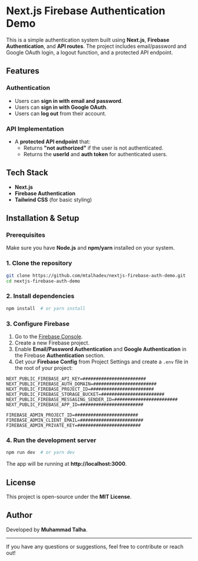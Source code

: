 # Next.js Firebase Authentication Demo

This is a simple authentication system built using **Next.js**, **Firebase Authentication**, and **API routes**. The project includes email/password and Google OAuth login, a logout function, and a protected API endpoint.

## Features

### Authentication

- Users can **sign in with email and password**.
- Users can **sign in with Google OAuth**.
- Users can **log out** from their account.

### API Implementation

- A **protected API endpoint** that:
  - Returns **"not authorized"** if the user is not authenticated.
  - Returns the **userId** and **auth token** for authenticated users.

## Tech Stack

- **Next.js**
- **Firebase Authentication**
- **Tailwind CSS** (for basic styling)

## Installation & Setup

### Prerequisites

Make sure you have **Node.js** and **npm/yarn** installed on your system.

### 1. Clone the repository

```sh
git clone https://github.com/mtalhadev/nextjs-firebase-auth-demo.git
cd nextjs-firebase-auth-demo
```

### 2. Install dependencies

```sh
npm install  # or yarn install
```

### 3. Configure Firebase

1. Go to the [Firebase Console](https://console.firebase.google.com/).
2. Create a new Firebase project.
3. Enable **Email/Password Authentication** and **Google Authentication** in the Firebase **Authentication** section.
4. Get your **Firebase Config** from Project Settings and create a `.env` file in the root of your project:

```env
NEXT_PUBLIC_FIREBASE_API_KEY=########################
NEXT_PUBLIC_FIREBASE_AUTH_DOMAIN=########################
NEXT_PUBLIC_FIREBASE_PROJECT_ID=########################
NEXT_PUBLIC_FIREBASE_STORAGE_BUCKET=########################
NEXT_PUBLIC_FIREBASE_MESSAGING_SENDER_ID=########################
NEXT_PUBLIC_FIREBASE_APP_ID=########################

FIREBASE_ADMIN_PROJECT_ID=########################
FIREBASE_ADMIN_CLIENT_EMAIL=########################
FIREBASE_ADMIN_PRIVATE_KEY=########################
```

### 4. Run the development server

```sh
npm run dev  # or yarn dev
```

The app will be running at **http://localhost:3000**.

## License

This project is open-source under the **MIT License**.

## Author

Developed by **Muhammad Talha**.

---

If you have any questions or suggestions, feel free to contribute or reach out!
